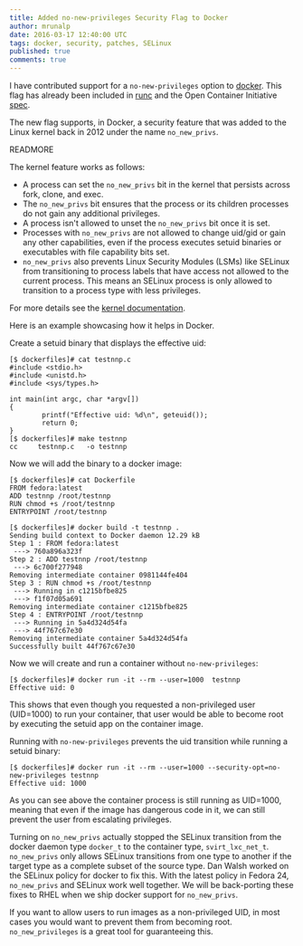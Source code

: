 ```yaml
---
title: Added no-new-privileges Security Flag to Docker
author: mrunalp
date: 2016-03-17 12:40:00 UTC
tags: docker, security, patches, SELinux
published: true
comments: true
---
```


I have contributed support for a `no-new-privileges` option to [docker](https://github.com/docker/docker/pull/20727).
This flag has already been included in [runc](https://github.com/opencontainers/runc/pull/557) and the Open Container Initiative [spec](https://github.com/opencontainers/specs/pull/290).

The new flag supports, in Docker, a security feature that was added to the Linux kernel back in 2012 under the name `no_new_privs`.

READMORE

The kernel feature works as follows:

* A process can set the `no_new_privs` bit in the kernel that persists across fork, clone, and exec.
* The `no_new_privs` bit ensures that the process or its children processes do not gain any additional privileges.
* A process isn't allowed to unset the `no_new_privs` bit once it is set.
* Processes with `no_new_privs` are not allowed to change uid/gid or gain any other capabilities, even if the process executes setuid binaries or executables with file capability bits set.
* `no_new_privs` also prevents Linux Security Modules (LSMs) like SELinux from transitioning to process labels that have access not allowed to the current process. This means an SELinux process is only allowed to transition to a process type with less privileges.

For more details see the [kernel documentation](https://www.kernel.org/doc/Documentation/prctl/no_new_privs.txt).

Here is an example showcasing how it helps in Docker.

Create a setuid binary that displays the effective uid:

```
[$ dockerfiles]# cat testnnp.c
#include <stdio.h>
#include <unistd.h>
#include <sys/types.h>

int main(int argc, char *argv[])
{
        printf("Effective uid: %d\n", geteuid());
        return 0;
}
[$ dockerfiles]# make testnnp
cc     testnnp.c   -o testnnp
```

Now we will add the binary to a docker image:

```
[$ dockerfiles]# cat Dockerfile
FROM fedora:latest
ADD testnnp /root/testnnp
RUN chmod +s /root/testnnp
ENTRYPOINT /root/testnnp

[$ dockerfiles]# docker build -t testnnp .
Sending build context to Docker daemon 12.29 kB
Step 1 : FROM fedora:latest
 ---> 760a896a323f
Step 2 : ADD testnnp /root/testnnp
 ---> 6c700f277948
Removing intermediate container 0981144fe404
Step 3 : RUN chmod +s /root/testnnp
 ---> Running in c1215bfbe825
 ---> f1f07d05a691
Removing intermediate container c1215bfbe825
Step 4 : ENTRYPOINT /root/testnnp
 ---> Running in 5a4d324d54fa
 ---> 44f767c67e30
Removing intermediate container 5a4d324d54fa
Successfully built 44f767c67e30
```

Now we will create and run a container without `no-new-privileges`:

```
[$ dockerfiles]# docker run -it --rm --user=1000  testnnp
Effective uid: 0
```
This shows that even though you requested a non-privileged user (UID=1000) to run your container, that user would be able to become root by executing the setuid app on the container image.

Running with `no-new-privileges` prevents the uid transition while running a setuid binary:

```
[$ dockerfiles]# docker run -it --rm --user=1000 --security-opt=no-new-privileges testnnp
Effective uid: 1000
```

As you can see above the container process is still running as UID=1000, meaning that even if the image has dangerous code in it, we can still prevent the user from escalating privileges.

Turning on `no_new_privs` actually stopped the SELinux transition from the docker daemon type `docker_t` to the container type, `svirt_lxc_net_t`. `no_new_privs` only allows SELinux transitions from one type to another if the target type as a complete subset of the source type. Dan Walsh worked on the SELinux policy for docker to fix this. With the latest policy in Fedora 24, `no_new_privs` and SELinux work well together. We will be back-porting these fixes to RHEL when we ship docker support for `no_new_privs`.

If you want to allow users to run images as a non-privileged UID, in most cases you would want to prevent them from becoming root. `no_new_privileges` is a great tool for guaranteeing this.
